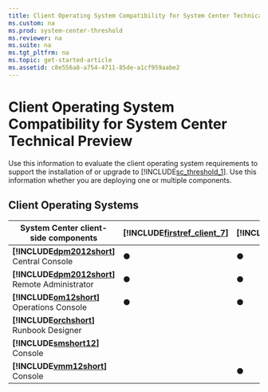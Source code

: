 ```yaml
---
title: Client Operating System Compatibility for System Center Technical Preview
ms.custom: na
ms.prod: system-center-threshold
ms.reviewer: na
ms.suite: na
ms.tgt_pltfrm: na
ms.topic: get-started-article
ms.assetid: c8e556a8-a754-4711-85de-a1cf959aabe2
---
```

# Client Operating System Compatibility for System Center Technical Preview
Use this information to evaluate the client operating system requirements to support the installation of or upgrade to [!INCLUDE[sc_threshold_1](../../Token/sc_threshold_1_md.md)]. Use this information whether you are deploying one or multiple components.

## Client Operating Systems

|System Center client\-side components|[!INCLUDE[firstref_client_7](../../Token/firstref_client_7_md.md)]|[!INCLUDE[win8_client_1](../../Token/win8_client_1_md.md)]|[!INCLUDE[winblue_client_1](../../Token/winblue_client_1_md.md)]|[!INCLUDE[firstref_server_7](../../Token/firstref_server_7_md.md)] SP1|[!INCLUDE[win8_server_1](../../Token/win8_server_1_md.md)]|[!INCLUDE[winblue_server_1](../../Token/winblue_server_1_md.md)] Standard, Datacenter|[!INCLUDE[winthreshold_client_2](../../Token/winthreshold_client_2_md.md)] Enterprise|[!INCLUDE[winthreshold_server_1](../../Token/winthreshold_server_1_md.md)] Standard, Datacenter|
|-----------------------------------------|-------------------------------------------------------------------|-----------------------------------------------------------|-----------------------------------------------------------------|-----------------------------------------------------------------------|-----------------------------------------------------------|--------------------------------------------------------------------------------------|--------------------------------------------------------------------------------------|------------------------------------------------------------------------------------------------|
|**[!INCLUDE[dpm2012short](../../Token/dpm2012short_md.md)]** Central Console|●|●|●|●|●|●|●|●|
|**[!INCLUDE[dpm2012short](../../Token/dpm2012short_md.md)]** Remote Administrator|●|●|●|●|●|●|●|●|
|**[!INCLUDE[om12short](../../Token/om12short_md.md)]** Operations Console|●|●|●|●|●|●|●|●|
|**[!INCLUDE[orchshort](../../Token/orchshort_md.md)]** Runbook Designer||||||●|●|●|
|**[!INCLUDE[smshort12](../../Token/smshort12_md.md)]** Console|||●|||●|●|●|
|**[!INCLUDE[vmm12short](../../Token/vmm12short_md.md)]** Console||●|●|●|●|●|●|●|


